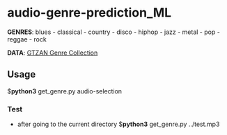# audio-genre-prediction_ML

**GENRES**: blues - classical - country - disco - hiphop - jazz - metal - pop - reggae - rock  
  
**DATA**: [GTZAN Genre Collection](http://marsyasweb.appspot.com/download/data_sets)  
             
## Usage  
$**python3**  get_genre.py  audio-selection 
  
### Test 
* after going to the current directory 
$**python3**  get_genre.py  ../test.mp3  
